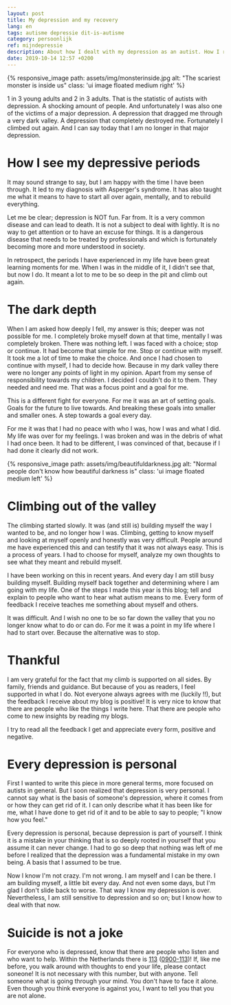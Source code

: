 ```yaml
---
layout: post
title: My depression and my recovery
lang: en
tags: autisme depressie dit-is-autisme
category: persoonlijk
ref: mijndepressie
description: About how I dealt with my depression as an autist. How I recovered and what it meant for me to be so deep.
date: 2019-10-14 12:57 +0200
---
```

{% responsive_image path: assets/img/monsterinside.jpg alt: "The scariest monster is inside us" class: 'ui image floated medium right' %}

1 in 3 young adults and 2 in 3 adults. That is the statistic of autists with depression. A shocking amount of people. And unfortunately I was also one of the victims of a major depression. A depression that dragged me through a very dark valley. A depression that completely destroyed me. Fortunately I climbed out again. And I can say today that I am no longer in that major depression.

# How I see my depressive periods

It may sound strange to say, but I am happy with the time I have been through. It led to my diagnosis with Asperger's syndrome. It has also taught me what it means to have to start all over again, mentally, and to rebuild everything.

Let me be clear; depression is NOT fun. Far from. It is a very common disease and can lead to death. It is not a subject to deal with lightly. It is no way to get attention or to have an excuse for things. It is a dangerous disease that needs to be treated by professionals and which is fortunately becoming more and more understood in society.

In retrospect, the periods I have experienced in my life have been great learning moments for me. When I was in the middle of it, I didn't see that, but now I do. It meant a lot to me to be so deep in the pit and climb out again.

# The dark depth

When I am asked how deeply I fell, my answer is this; deeper was not possible for me. I completely broke myself down at that time, mentally I was completely broken. There was nothing left. I was faced with a choice; stop or continue. It had become that simple for me. Stop or continue with myself. It took me a lot of time to make the choice. And once I had chosen to continue with myself, I had to decide how. Because in my dark valley there were no longer any points of light in my opinion. Apart from my sense of responsibility towards my children. I decided I couldn't do it to them. They needed and need me. That was a focus point and a goal for me.

This is a different fight for everyone. For me it was an art of setting goals. Goals for the future to live towards. And breaking these goals into smaller and smaller ones. A step towards a goal every day.

For me it was that I had no peace with who I was, how I was and what I did. My life was over for my feelings. I was broken and was in the debris of what I had once been. It had to be different, I was convinced of that, because if I had done it clearly did not work.

{% responsive_image path: assets/img/beautifuldarkness.jpg alt: "Normal people don't know how beautiful darkness is" class: 'ui image floated medium left' %}

# Climbing out of the valley

The climbing started slowly. It was (and still is) building myself the way I wanted to be, and no longer how I was. Climbing, getting to know myself and looking at myself openly and honestly was very difficult. People around me have experienced this and can testify that it was not always easy. This is a process of years. I had to choose for myself, analyze my own thoughts to see what they meant and rebuild myself.

I have been working on this in recent years. And every day I am still busy building myself. Building myself back together and determining where I am going with my life. One of the steps I made this year is this blog; tell and explain to people who want to hear what autism means to me. Every form of feedback I receive teaches me something about myself and others.

It was difficult. And I wish no one to be so far down the valley that you no longer know what to do or can do. For me it was a point in my life where I had to start over. Because the alternative was to stop.

# Thankful

I am very grateful for the fact that my climb is supported on all sides. By family, friends and guidance. But because of you as readers, I feel supported in what I do. Not everyone always agrees with me (luckily !!), but the feedback I receive about my blog is positive! It is very nice to know that there are people who like the things I write here. That there are people who come to new insights by reading my blogs.

I try to read all the feedback I get and appreciate every form, positive and negative.

# Every depression is personal

First I wanted to write this piece in more general terms, more focused on autists in general. But I soon realized that depression is very personal. I cannot say what is the basis of someone's depression, where it comes from or how they can get rid of it. I can only describe what it has been like for me, what I have done to get rid of it and to be able to say to people; "I know how you feel."

Every depression is personal, because depression is part of yourself. I think it is a mistake in your thinking that is so deeply rooted in yourself that you assume it can never change. I had to go so deep that nothing was left of me before I realized that the depression was a fundamental mistake in my own being. A basis that I assumed to be true.

Now I know I'm not crazy. I'm not wrong. I am myself and I can be there. I am building myself, a little bit every day. And not even some days, but I'm glad I don't slide back to worse. That way I know my depression is over. Nevertheless, I am still sensitive to depression and so on; but I know how to deal with that now.

# Suicide is not a joke

For everyone who is depressed, know that there are people who listen and who want to help. Within the Netherlands there is [113](https://www.113.nl/) ([0900-113](tel:0900-0113))! If, like me before, you walk around with thoughts to end your life, please contact soneone! It is not necessary with this number, but with anyone. Tell someone what is going through your mind. You don't have to face it alone. Even though you think everyone is against you, I want to tell you that you are not alone.